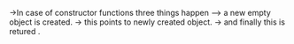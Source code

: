 ->In case of constructor functions three things happen
--> a new empty object is created.
-> this points to newly created object.
-> and finally this is retured .
